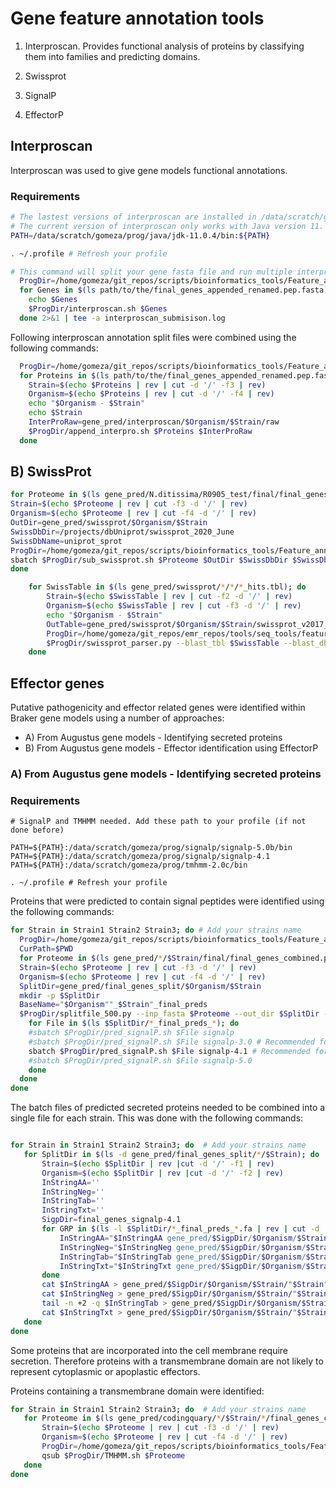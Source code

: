 # Gene feature annotation tools

1. Interproscan. Provides functional analysis of proteins by classifying them into families and predicting domains.

2. Swissprot

3. SignalP

4. EffectorP

## Interproscan

Interproscan was used to give gene models functional annotations.

### Requirements

```bash
# The lastest versions of interproscan are installed in /data/scratch/gomeza/prog/Interproscan and used by in the run_interproscan.sh script.
# The current version of interproscan only works with Java version 11. The next line has to be added to your profile.
PATH=/data/scratch/gomeza/prog/java/jdk-11.0.4/bin:${PATH}

. ~/.profile # Refresh your profile
```

```bash
# This command will split your gene fasta file and run multiple interproscan jobs.
  ProgDir=/home/gomeza/git_repos/scripts/bioinformatics_tools/Feature_annotation
  for Genes in $(ls path/to/the/final_genes_appended_renamed.pep.fasta); do
    echo $Genes
    $ProgDir/interproscan.sh $Genes
  done 2>&1 | tee -a interproscan_submisison.log
```

Following interproscan annotation split files were combined using the following commands:

```bash
  ProgDir=/home/gomeza/git_repos/scripts/bioinformatics_tools/Feature_annotation
  for Proteins in $(ls path/to/the/final_genes_appended_renamed.pep.fasta); do
    Strain=$(echo $Proteins | rev | cut -d '/' -f3 | rev)
    Organism=$(echo $Proteins | rev | cut -d '/' -f4 | rev)
    echo "$Organism - $Strain"
    echo $Strain
    InterProRaw=gene_pred/interproscan/$Organism/$Strain/raw
    $ProgDir/append_interpro.sh $Proteins $InterProRaw
  done
```






## B) SwissProt

```bash
for Proteome in $(ls gene_pred/N.ditissima/R0905_test/final/final_genes_appended_renamed.pep.fasta); do
Strain=$(echo $Proteome | rev | cut -f3 -d '/' | rev)
Organism=$(echo $Proteome | rev | cut -f4 -d '/' | rev)
OutDir=gene_pred/swissprot/$Organism/$Strain
SwissDbDir=/projects/dbUniprot/swissprot_2020_June
SwissDbName=uniprot_sprot
ProgDir=/home/gomeza/git_repos/scripts/bioinformatics_tools/Feature_annotation
sbatch $ProgDir/sub_swissprot.sh $Proteome $OutDir $SwissDbDir $SwissDbName
done

```

```bash
	for SwissTable in $(ls gene_pred/swissprot/*/*/*_hits.tbl); do
		Strain=$(echo $SwissTable | rev | cut -f2 -d '/' | rev)
		Organism=$(echo $SwissTable | rev | cut -f3 -d '/' | rev)
		echo "$Organism - $Strain"
		OutTable=gene_pred/swissprot/$Organism/$Strain/swissprot_v2017_tophit_parsed.tbl
		ProgDir=/home/gomeza/git_repos/emr_repos/tools/seq_tools/feature_annotation/swissprot
		$ProgDir/swissprot_parser.py --blast_tbl $SwissTable --blast_db_fasta ../../uniprot/swissprot/uniprot_sprot.fasta > $OutTable
	done
```

## Effector genes

Putative pathogenicity and effector related genes were identified within Braker
gene models using a number of approaches:

 * A) From Augustus gene models - Identifying secreted proteins
 * B) From Augustus gene models - Effector identification using EffectorP


### A) From Augustus gene models - Identifying secreted proteins

### Requirements

```
# SignalP and TMHMM needed. Add these path to your profile (if not done before)

PATH=${PATH}:/data/scratch/gomeza/prog/signalp/signalp-5.0b/bin
PATH=${PATH}:/data/scratch/gomeza/prog/signalp/signalp-4.1
PATH=${PATH}:/data/scratch/gomeza/prog/tmhmm-2.0c/bin

. ~/.profile # Refresh your profile
```

Proteins that were predicted to contain signal peptides were identified using the following commands:

```bash
for Strain in Strain1 Strain2 Strain3; do # Add your strains name
  ProgDir=/home/gomeza/git_repos/scripts/bioinformatics_tools/Feature_annotation
  CurPath=$PWD
  for Proteome in $(ls gene_pred/*/$Strain/final/final_genes_combined.pep.fasta); do
  Strain=$(echo $Proteome | rev | cut -f3 -d '/' | rev)
  Organism=$(echo $Proteome | rev | cut -f4 -d '/' | rev)
  SplitDir=gene_pred/final_genes_split/$Organism/$Strain
  mkdir -p $SplitDir
  BaseName="$Organism""_$Strain"_final_preds
  $ProgDir/splitfile_500.py --inp_fasta $Proteome --out_dir $SplitDir --out_base $BaseName # Split your input fasta in 500 genes files
    for File in $(ls $SplitDir/*_final_preds_*); do
    #sbatch $ProgDir/pred_signalP.sh $File signalp 
    #sbatch $ProgDir/pred_signalP.sh $File signalp-3.0 # Recommended for oomycetes
    sbatch $ProgDir/pred_signalP.sh $File signalp-4.1 # Recommended for fungi
    #sbatch $ProgDir/pred_signalP.sh $File signalp-5.0
    done
  done
done
```

 The batch files of predicted secreted proteins needed to be combined into a
 single file for each strain. This was done with the following commands:

 ```bash
 
 for Strain in Strain1 Strain2 Strain3; do  # Add your strains name
	for SplitDir in $(ls -d gene_pred/final_genes_split/*/$Strain); do
		Strain=$(echo $SplitDir | rev |cut -d '/' -f1 | rev)
		Organism=$(echo $SplitDir | rev |cut -d '/' -f2 | rev)
		InStringAA=''
		InStringNeg=''
		InStringTab=''
		InStringTxt=''
		SigpDir=final_genes_signalp-4.1
		for GRP in $(ls -l $SplitDir/*_final_preds_*.fa | rev | cut -d '_' -f1 | rev | sort -n); do
			InStringAA="$InStringAA gene_pred/$SigpDir/$Organism/$Strain/split/"$Organism"_"$Strain"_final_preds_$GRP""_sp.aa";
			InStringNeg="$InStringNeg gene_pred/$SigpDir/$Organism/$Strain/split/"$Organism"_"$Strain"_final_preds_$GRP""_sp_neg.aa";
			InStringTab="$InStringTab gene_pred/$SigpDir/$Organism/$Strain/split/"$Organism"_"$Strain"_final_preds_$GRP""_sp.tab";
			InStringTxt="$InStringTxt gene_pred/$SigpDir/$Organism/$Strain/split/"$Organism"_"$Strain"_final_preds_$GRP""_sp.txt";
		done
		cat $InStringAA > gene_pred/$SigpDir/$Organism/$Strain/"$Strain"_final_sp.aa
		cat $InStringNeg > gene_pred/$SigpDir/$Organism/$Strain/"$Strain"_final_neg_sp.aa
		tail -n +2 -q $InStringTab > gene_pred/$SigpDir/$Organism/$Strain/"$Strain"_final_sp.tab
		cat $InStringTxt > gene_pred/$SigpDir/$Organism/$Strain/"$Strain"_final_sp.txt
	done
done
 ```



 
Some proteins that are incorporated into the cell membrane require secretion. Therefore proteins with a transmembrane domain are not likely to represent cytoplasmic or apoplastic effectors.

Proteins containing a transmembrane domain were identified:

 ```bash
 for Strain in Strain1 Strain2 Strain3; do  # Add your strains name
 	for Proteome in $(ls gene_pred/codingquary/*/$Strain/*/final_genes_combined.pep.fasta); do
 		Strain=$(echo $Proteome | rev | cut -f3 -d '/' | rev)
 		Organism=$(echo $Proteome | rev | cut -f4 -d '/' | rev)
 		ProgDir=/home/gomeza/git_repos/scripts/bioinformatics_tools/Feature_annotation
 		qsub $ProgDir/TMHMM.sh $Proteome
 	done
done
 ```
